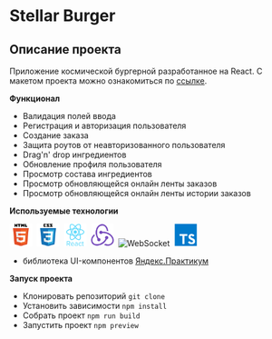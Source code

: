 # Stellar Burger

## Описание проекта

Приложение космической бургерной разработанное на React.
С макетом проекта можно ознакомиться по [ссылке](https://www.figma.com/design/zFGN2O5xktHl9VmoOieq5E/React-_-%D0%9F%D1%80%D0%BE%D0%B5%D0%BA%D1%82%D0%BD%D1%8B%D0%B5-%D0%B7%D0%B0%D0%B4%D0%B0%D1%87%D0%B8_external_link?node-id=0-1&p=f&t=izSfve79Ifwj5Edo-0).

**Функционал**

- Валидация полей ввода
- Pегистрация и авторизация пользователя
- Создание заказа
- Защита роутов от неавторизованного пользователя
- Drag'n' drop ингредиентов
- Обновление профиля пользователя
- Просмотр состава ингредиентов
- Просмотр обновляющейся онлайн ленты заказов
- Просмотр обновляющейся онлайн ленты истории заказов

**Используемые технологии**

<img src="https://github.com/devicons/devicon/blob/master/icons/html5/html5-original-wordmark.svg" width="40" height="40" title="HTML5" alt="HTML"/>&nbsp;
<img src="https://github.com/devicons/devicon/blob/master/icons/css3/css3-original-wordmark.svg" width="40" height="40" title="CSS" alt="CSS"/>&nbsp;
<img src="https://github.com/devicons/devicon/blob/master/icons/react/react-original-wordmark.svg" width="40" height="40" title="React" alt="React"/>&nbsp;
<img src="https://github.com/devicons/devicon/blob/master/icons/redux/redux-original.svg" width="40" height="40" title="Redux toolkit" alt="Redux"/>&nbsp;
<img src="https://resources.whatwg.org/logo-websockets.svg" width="40" height="40" title="WebSocket" alt="WebSocket"/>&nbsp;
<img src="https://github.com/devicons/devicon/blob/master/icons/typescript/typescript-original.svg" width="40" height="40" title="TypeScript" alt="TypeScript"/>&nbsp;

- библиотека UI-компонентов [Яндекс.Практикум](https://yandex-practicum.github.io/react-developer-burger-ui-components/docs/readme)

**Запуск проекта**

- Клонировать репозиторий `git clone`
- Установить зависимости `npm install`
- Собрать проект `npm run build`
- Запустить проект `npm preview`
